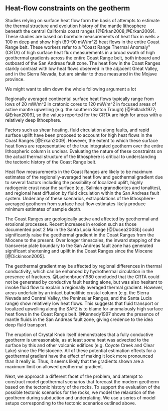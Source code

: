 ## Heat-flow constraints on the geotherm

Studies relying on surface heat flow form the basis of attempts to estimate the
thermal structure and evolution history of the mantle lithosphere beneath the
central California coast ranges [@Erkan2008;@Erkan2009].
These studies are based on borehole measurements of heat flux in wells >
100 m deep and
show high (60-90 mW/m^2) heat flows in the entire Coast Range belt.
These workers refer to a "Coast Range Thermal Anomaly"
(CRTA) of high surface heat flux measurements in a broad swath of high geothermal gradients
across the entire Coast Range belt, both inboard and outboard of the San Andreas fault zone.
The heat flow in the Coast Ranges starkly contrast
with low heat flows observed in the adjacent Great Valley,
and in the Sierra Nevada, but are similar
to those measured in the Mojave province.

<comment>We might want to slim down the whole following argument a
lot</comment>

Regionally averaged continental surface heat flows typically range from
lows of 20 mW/m^2 in cratonic cores to 120 mW/m^2 in focused areas of
active mantle upwelling (e.g. the southern Salton Trough)
[@Pollack1977; @Erkan2009], so the values reported for the CRTA are
high for areas with a relatively deep lithosphere.


Factors such as shear heating, fluid
circulation along faults, and rapid surface uplift have been proposed to
account for high heat flows in the Coast Ranges [@Erkan2009]. However, the extent to which these
surface heat flows are representative of the true integrated geotherm over the
entire lithospheric column is unclear. Evaluating the nature of these constraints
on the actual thermal structure of the lithosphere is critical to understanding
the tectonic history of the Coast Range belt.

Heat flow
measurements in the Coast Ranges are likely to be maximum estimates of the regionally-averaged heat
flow and geothermal gradient due to several factors including the possibility
of localized uplift, highly radiogenic crust near the surface (e.g.
Salinian granodiorites and tonalites), and regional heat diffusion by fluid
circulation within the San Andreas fault system.
Under any of these scenarios, extrapolations of the lithosphere-averaged geotherm
from surface heat flow estimates likely produce minimum estimates of sample depth.

The Coast Ranges are geologically active and affected by
geothermal and erosional processes. Recent increases in erosion such as
those documented post 2 Ma in the Santa Lucia Range [@Ducea2003b]
could significantly raise the geothermal gradient in the Coast Ranges
from the Miocene to the present.
Over longer timescales, the inward stepping of the transverse plate
boundary to the San Andreas fault zone has generated significant
shortening and uplift in the Coast Ranges since the Miocene
[@Dickinson2005].

The geothermal gradient may be affected by regional differences in
thermal conductivity, which can be enhanced by hydrothermal circulation
in the presence of fractures.
@Lachenbruch1980 concluded that the CRTA could not be generated by
conductive fault heating alone, but was also hesitant to invoke fluid
flow to explain a regionally averaged thermal gradient.
However, areas underlain by an intact batholithic crustal column
(e.g. the Sierra Nevada and Central Valley,
the Peninsular Ranges, and the Santa Lucia range) show relatively
low heat flows. This suggests that fluid transport
or localized upwelling along the SAFZ is to blame for anomalously high
surface heat flows in the Coast Range belt.
@Kennedy1997 shows the presence of mantle fluids in the San Andreas
fault zone, giving credence to the idea deep fluid transport.

The eruption of Crystal Knob itself demonstrates that a fully conductive
geotherm is unreasonable, as at least *some* heat was advected to the
surface by this and other volcanic edifices (e.g. Coyote Creek and Clear
Lake) since the Pleistocene.
All of these potential estimation effects for a geothermal gradient have
the effect of making it look more pronounced than it really is. Thus, it
seems likely that the gradients shown are a maximum limit on allowed
geothermal gradient.

Next, we approach a different facet of the problem, and
attempt to construct model geothermal scenarios that forecast the modern geotherm based on the tectonic history of the rocks.
To support the evaluation of the possible tectonic scenarios for the rocks, we model
the relaxation of the geotherm during subduction and underplating.
We use a series of model setups corresponding to the tectonic scenarios
outlined above.

